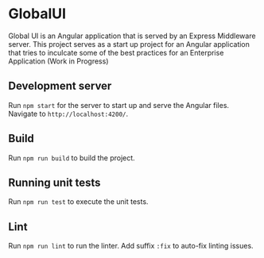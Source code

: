 # GlobalUI

Global UI is an Angular application that is served by an Express Middleware server. This project serves as a start up project for an Angular application that tries to inculcate some of the best practices for an Enterprise Application (Work in Progress) 

## Development server

Run `npm start` for the server to start up and serve the Angular files. Navigate to `http://localhost:4200/`.

## Build

Run `npm run build` to build the project.

## Running unit tests

Run `npm run test` to execute the unit tests.

## Lint

Run `npm run lint` to run the linter. Add suffix `:fix` to auto-fix linting issues. 
